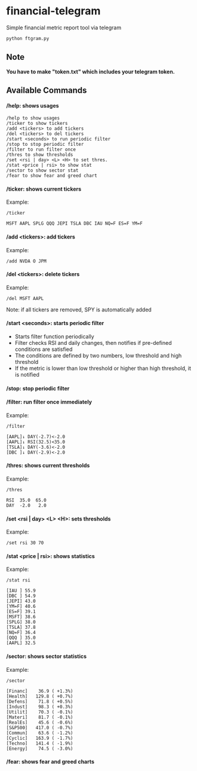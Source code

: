 # financial-telegram
Simple financial metric report tool via telegram

```bash
python ftgram.py
```

## Note

**You have to make "token.txt" which includes your telegram token.**

## Available Commands

#### /help: shows usages

```
/help to show usages
/ticker to show tickers
/add <tickers> to add tickers
/del <tickers> to del tickers
/start <seconds> to run periodic filter
/stop to stop periodic filter
/filter to run filter once
/thres to show thresholds
/set <rsi | day> <L> <H> to set thres.
/stat <price | rsi> to show stat
/sector to show sector stat
/fear to show fear and greed chart
```

#### /ticker: shows current tickers

Example:
```
/ticker

MSFT AAPL SPLG QQQ JEPI TSLA DBC IAU NQ=F ES=F YM=F
```

#### /add \<tickers\>: add tickers

Example:
```
/add NVDA O JPM
```

#### /del \<tickers\>: delete tickers

Example:
```
/del MSFT AAPL
```
Note: if all tickers are removed, SPY is automatically added

#### /start \<seconds\>: starts periodic filter

* Starts filter function periodically
* Filter checks RSI and daily changes, then notifies if pre-defined conditions are satisfied
* The conditions are defined by two numbers, low threshold and high threshold
* If the metric is lower than low threshold or higher than high threshold, it is notified

#### /stop: stop periodic filter

#### /filter: run filter once immediately

Example:
```
/filter

[AAPL]↓ DAY(-2.7)<-2.0
[AAPL]↓ RSI(32.5)<35.0
[TSLA]↓ DAY(-3.6)<-2.0
[DBC ]↓ DAY(-2.9)<-2.0
```

#### /thres: shows current thresholds

Example:
```
/thres

RSI  35.0  65.0
DAY  -2.0   2.0
```

#### /set \<rsi | day\> \<L\> \<H\>: sets thresholds

Example:
```
/set rsi 30 70
```

#### /stat \<price | rsi\>: shows statistics

Example:
```
/stat rsi

[IAU ] 55.9
[DBC ] 54.9
[JEPI] 43.0
[YM=F] 40.6
[ES=F] 39.1
[MSFT] 38.6
[SPLG] 38.0
[TSLA] 37.8
[NQ=F] 36.4
[QQQ ] 35.0
[AAPL] 32.5
```

#### /sector: shows sector statistics

Example:
```
/sector

[Financ]    36.9 ( +1.3%)
[Health]   129.8 ( +0.7%)
[Defens]    71.8 ( +0.5%)
[Indust]    98.3 ( +0.3%)
[Utilit]    70.3 ( -0.1%)
[Materi]    81.7 ( -0.1%)
[RealEs]    45.6 ( -0.6%)
[S&P500]   417.0 ( -0.7%)
[Commun]    63.6 ( -1.2%)
[Cyclic]   163.9 ( -1.7%)
[Techno]   141.4 ( -1.9%)
[Energy]    74.5 ( -3.0%)
```

#### /fear: shows fear and greed charts

